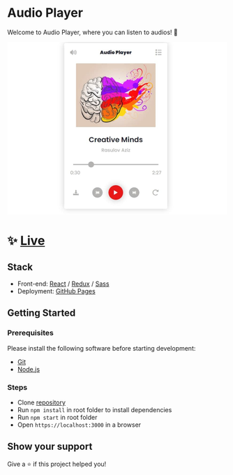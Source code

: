 # Audio Player

Welcome to Audio Player, where you can listen to audios! 👋
 
![This is an image](/preview.jpg)

# ✨ [Live](https://daler-developer.github.io/react-player/)

## Stack
 - Front-end: [React](https://reactjs.org/) / [Redux](https://redux.js.org/) / [Sass](https://sass-lang.com/)
 - Deployment: [GitHub Pages](https://pages.github.com/)


## Getting Started

### Prerequisites

Please install the following software before starting development:
  - [Git](https://git-scm.com/downloads)
  - [Node.js](https://nodejs.org/en/download/)

### Steps
  - Clone [repository](https://github.com/daler-developer/todo-list-mern)
  - Run `npm install` in root folder to install dependencies
  - Run `npm start` in root folder
  - Open `https://localhost:3000` in a browser
  
   
## Show your support

Give a ⭐️ if this project helped you!
